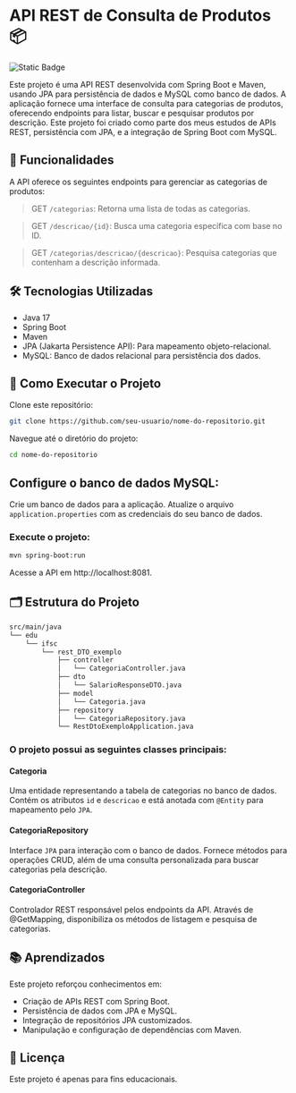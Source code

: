 # API REST de Consulta de Produtos 📦

![Static Badge](https://img.shields.io/badge/Powered_by-SpringBoot-green)





Este projeto é uma API REST desenvolvida com Spring Boot e Maven, usando JPA para persistência de dados e MySQL como banco de dados. A aplicação fornece uma interface de consulta para categorias de produtos, oferecendo endpoints para listar, buscar e pesquisar produtos por descrição. Este projeto foi criado como parte dos meus estudos de APIs REST, persistência com JPA, e a integração de Spring Boot com MySQL.

## 📌 Funcionalidades

A API oferece os seguintes endpoints para gerenciar as categorias de produtos:

>GET `/categorias`: Retorna uma lista de todas as categorias.

>GET `/descricao/{id}`: Busca uma categoria específica com base no ID.

>GET `/categorias/descricao/{descricao}`: Pesquisa categorias que contenham a descrição informada.

## 🛠 Tecnologias Utilizadas

- Java 17
- Spring Boot
- Maven
- JPA (Jakarta Persistence API): Para mapeamento objeto-relacional.
- MySQL: Banco de dados relacional para persistência dos dados.

## 🚀 Como Executar o Projeto

Clone este repositório:
```bash
git clone https://github.com/seu-usuario/nome-do-repositorio.git
```
Navegue até o diretório do projeto:
```bash
cd nome-do-repositorio
```
## Configure o banco de dados MySQL:
Crie um banco de dados para a aplicação.
Atualize o arquivo `application.properties` com as credenciais do seu banco de dados.

### Execute o projeto:
```bash
mvn spring-boot:run
```
Acesse a API em http://localhost:8081.

## 🗂 Estrutura do Projeto

```bash
src/main/java
└── edu
    └── ifsc
        └── rest_DTO_exemplo
            ├── controller
            │   └── CategoriaController.java
            ├── dto
            │   └── SalarioResponseDTO.java
            ├── model
            │   └── Categoria.java
            ├── repository
            │   └── CategoriaRepository.java
            └── RestDtoExemploApplication.java
```



### O projeto possui as seguintes classes principais:

#### __Categoria__
Uma entidade representando a tabela de categorias no banco de dados. Contém os atributos `id` e `descricao` e está anotada com `@Entity` para mapeamento pelo `JPA`.

#### __CategoriaRepository__
Interface `JPA` para interação com o banco de dados. Fornece métodos para operações CRUD, além de uma consulta personalizada para buscar categorias pela descrição.

#### __CategoriaController__
Controlador REST responsável pelos endpoints da API. Através de @GetMapping, disponibiliza os métodos de listagem e pesquisa de categorias.

## 📚 Aprendizados

Este projeto reforçou conhecimentos em:

- Criação de APIs REST com Spring Boot.
- Persistência de dados com JPA e MySQL.
- Integração de repositórios JPA customizados.
- Manipulação e configuração de dependências com Maven.

## 📝 Licença

Este projeto é apenas para fins educacionais.